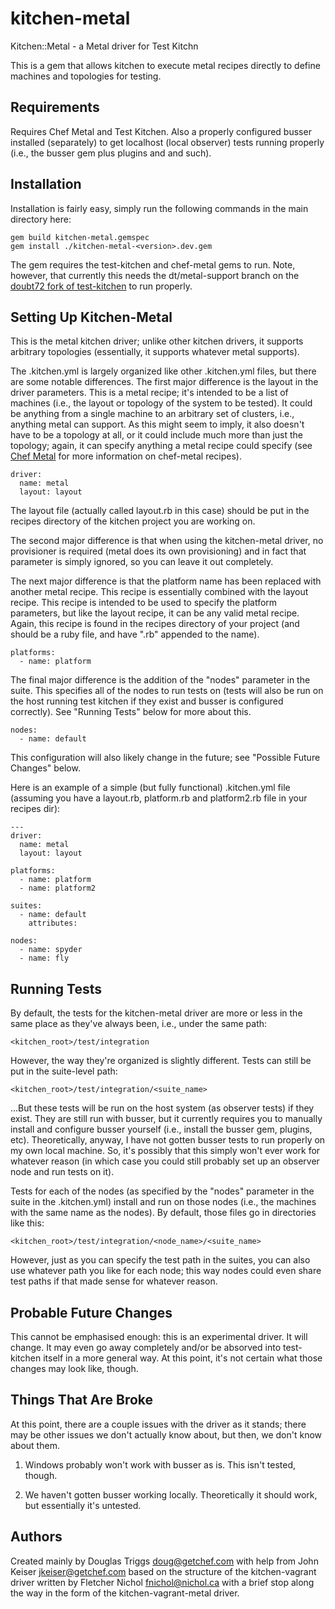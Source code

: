 # kitchen-metal

Kitchen::Metal - a Metal driver for Test Kitchn

This is a gem that allows kitchen to execute metal recipes directly to define
machines and topologies for testing.

## Requirements

Requires Chef Metal and Test Kitchen.  Also a properly configured busser installed
(separately) to get localhost (local observer) tests running properly (i.e., the
busser gem plus plugins and and such).

## Installation

Installation is fairly easy, simply run the following commands in the main directory
here:

    gem build kitchen-metal.gemspec
    gem install ./kitchen-metal-<version>.dev.gem

The gem requires the test-kitchen and chef-metal gems to run.  Note, however, that
currently this needs the dt/metal-support branch on the [doubt72 fork of
test-kitchen](https://github.com/doubt72/test-kitchen) to run properly.

## Setting Up Kitchen-Metal

This is the metal kitchen driver; unlike other kitchen drivers, it supports
arbitrary topologies (essentially, it supports whatever metal supports).

The .kitchen.yml is largely organized like other .kitchen.yml files, but there are
some notable differences.  The first major difference is the layout in the driver
parameters.  This is a metal recipe; it's intended to be a list of machines (i.e.,
the layout or topology of the system to be tested).  It could be anything from a
single machine to an arbitrary set of clusters, i.e., anything metal can support.
As this might seem to imply, it also doesn't have to be a topology at all, or it
could include much more than just the topology; again, it can specify anything a
metal recipe could specify (see [Chef Metal](https://github.com/opscode/chef-metal)
for more information on chef-metal recipes).

    driver:
      name: metal
      layout: layout

The layout file (actually called layout.rb in this case) should be put in the
recipes directory of the kitchen project you are working on.

The second major difference is that when using the kitchen-metal driver, no
provisioner is required (metal does its own provisioning) and in fact that parameter
is simply ignored, so you can leave it out completely.

The next major difference is that the platform name has been replaced with another
metal recipe.  This recipe is essentially combined with the layout recipe.  This
recipe is intended to be used to specify the platform parameters, but like the
layout recipe, it can be any valid metal recipe.  Again, this recipe is found in the
recipes directory of your project (and should be a ruby file, and have ".rb"
appended to the name).

    platforms:
      - name: platform

The final major difference is the addition of the "nodes" parameter in the suite.
This specifies all of the nodes to run tests on (tests will also be run on the host
running test kitchen if they exist and busser is configured correctly).  See
"Running Tests" below for more about this.

    nodes:
      - name: default

This configuration will also likely change in the future; see "Possible Future
Changes" below.

Here is an example of a simple (but fully functional) .kitchen.yml file (assuming
you have a layout.rb, platform.rb and platform2.rb file in your recipes dir):

    ---
    driver:
      name: metal
      layout: layout

    platforms:
      - name: platform
      - name: platform2

    suites:
      - name: default
        attributes:

    nodes:
      - name: spyder
      - name: fly

##  Running Tests

By default, the tests for the kitchen-metal driver are more or less in the same
place as they've always been, i.e., under the same path:

    <kitchen_root>/test/integration

However, the way they're organized is slightly different.  Tests can still be put in the suite-level path:

    <kitchen_root>/test/integration/<suite_name>

...But these tests will be run on the host system (as observer tests) if they exist.
They are still run with busser, but it currently requires you to manually install
and configure busser yourself (i.e., install the busser gem, plugins, etc).
Theoretically, anyway, I have not gotten busser tests to run properly on my own
local machine.  So, it's possibly that this simply won't ever work for whatever
reason (in which case you could still probably set up an observer node and run tests
on it).

Tests for each of the nodes (as specified by the "nodes" parameter in the suite in
the .kitchen.yml) install and run on those nodes (i.e., the machines with the same
name as the nodes).  By default, those files go in directories like this:

    <kitchen_root>/test/integration/<node_name>/<suite_name>

However, just as you can specify the test path in the suites, you can also use
whatever path you like for each node; this way nodes could even share test paths if
that made sense for whatever reason.

## Probable Future Changes

This cannot be emphasised enough: this is an experimental driver.  It will change.
It may even go away completely and/or be absorved into test-kitchen itself in a more
general way.  At this point, it's not certain what those changes may look like, though.

## Things That Are Broke

At this point, there are a couple issues with the driver as it stands; there may be
other issues we don't actually know about, but then, we don't know about them.

1. Windows probably won't work with busser as is.  This isn't tested, though.

2. We haven't gotten busser working locally.  Theoretically it should work, but
essentially it's untested.

## Authors

Created mainly by Douglas Triggs <doug@getchef.com> with help from John Keiser
<jkeiser@getchef.com> based on the structure of the kitchen-vagrant driver written
by Fletcher Nichol <fnichol@nichol.ca> with a brief stop along the way in the form
of the kitchen-vagrant-metal driver.
